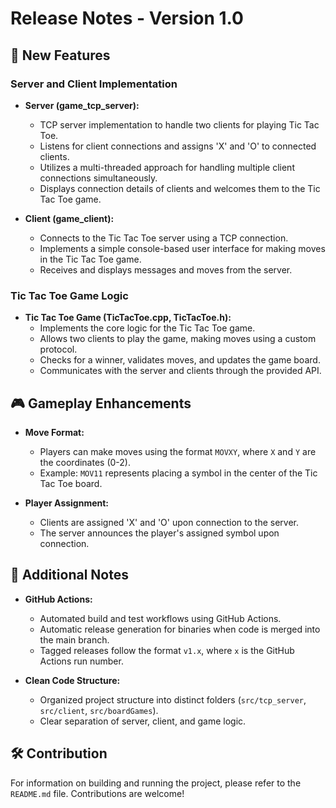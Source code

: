 # Release Notes - Version 1.0

## 🚀 New Features

### Server and Client Implementation

- **Server (game_tcp_server):**
  - TCP server implementation to handle two clients for playing Tic Tac Toe.
  - Listens for client connections and assigns 'X' and 'O' to connected clients.
  - Utilizes a multi-threaded approach for handling multiple client connections simultaneously.
  - Displays connection details of clients and welcomes them to the Tic Tac Toe game.

- **Client (game_client):**
  - Connects to the Tic Tac Toe server using a TCP connection.
  - Implements a simple console-based user interface for making moves in the Tic Tac Toe game.
  - Receives and displays messages and moves from the server.

### Tic Tac Toe Game Logic

- **Tic Tac Toe Game (TicTacToe.cpp, TicTacToe.h):**
  - Implements the core logic for the Tic Tac Toe game.
  - Allows two clients to play the game, making moves using a custom protocol.
  - Checks for a winner, validates moves, and updates the game board.
  - Communicates with the server and clients through the provided API.

## 🎮 Gameplay Enhancements

- **Move Format:**
  - Players can make moves using the format `MOVXY`, where `X` and `Y` are the coordinates (0-2).
  - Example: `MOV11` represents placing a symbol in the center of the Tic Tac Toe board.

- **Player Assignment:**
  - Clients are assigned 'X' and 'O' upon connection to the server.
  - The server announces the player's assigned symbol upon connection.

## 📝 Additional Notes

- **GitHub Actions:**
  - Automated build and test workflows using GitHub Actions.
  - Automatic release generation for binaries when code is merged into the main branch.
  - Tagged releases follow the format `v1.x`, where `x` is the GitHub Actions run number.

- **Clean Code Structure:**
  - Organized project structure into distinct folders (`src/tcp_server`, `src/client`, `src/boardGames`).
  - Clear separation of server, client, and game logic.

## 🛠️ Contribution

For information on building and running the project, please refer to the `README.md` file. Contributions are welcome!
